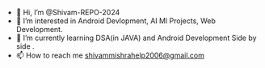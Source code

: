 - 👋 Hi, I’m @Shivam-REPO-2024
- 👀 I’m interested in Android Devlopment, AI Ml Projects, Web Development.
- 🌱 I’m currently learning DSA(in JAVA) and Android Development Side by side . 
- 📫 How to reach me shivammishrahelp2006@gmail.com


<!---
Shivam-REPO-2024/Shivam-REPO-2024 is a ✨ special ✨ repository because its `README.md` (this file) appears on your GitHub profile.
You can click the Preview link to take a look at your changes.
--->
